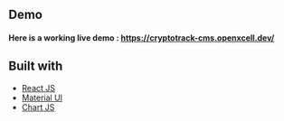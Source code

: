 ## Demo
#### Here is a working live demo :  https://cryptotrack-cms.openxcell.dev/

## Built with 

- [React JS](https://reactjs.org/)
- [Material UI](https://v4.mui.com/)
- [Chart JS](https://reactchartjs.github.io/react-chartjs-2/#/)
